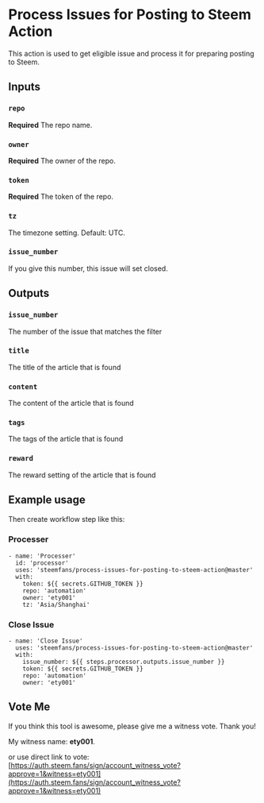 # Process Issues for Posting to Steem Action
This action is used to get eligible issue and process it for preparing posting to Steem.

## Inputs

### `repo`
**Required** The repo name.

### `owner`
**Required** The owner of the repo.

### `token`
**Required** The token of the repo.

### `tz`
The timezone setting. Default: UTC.

### `issue_number`
If you give this number, this issue will set closed.

## Outputs

### `issue_number`
The number of the issue that matches the filter

### `title`
The title of the article that is found

### `content`
The content of the article that is found

### `tags`
The tags of the article that is found

### `reward`
The reward setting of the article that is found

## Example usage

Then create workflow step like this:

### Processer
```
- name: 'Processer'
  id: 'processor'
  uses: 'steemfans/process-issues-for-posting-to-steem-action@master'
  with:
    token: ${{ secrets.GITHUB_TOKEN }}
    repo: 'automation'
    owner: 'ety001'
    tz: 'Asia/Shanghai'
```

### Close Issue
```
- name: 'Close Issue'
  uses: 'steemfans/process-issues-for-posting-to-steem-action@master'
  with:
    issue_number: ${{ steps.processor.outputs.issue_number }}
    token: ${{ secrets.GITHUB_TOKEN }}
    repo: 'automation'
    owner: 'ety001'
```

## Vote Me

If you think this tool is awesome, please give me a witness vote.
Thank you!

My witness name: **ety001**.

or use direct link to vote:
[https://auth.steem.fans/sign/account_witness_vote?approve=1&witness=ety001](https://auth.steem.fans/sign/account_witness_vote?approve=1&witness=ety001)
